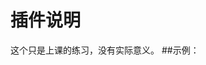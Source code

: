 # 插件说明
这个只是上课的练习，没有实际意义。
##示例：
<!--标签格式-->
<div class="minrating">
	<div class="star-box"></div>
	<span class="grade"></span>
</div>

<script type="text/javascript" src="../js/jquery.js"></script>
<link rel="stylesheet" type="text/css" href="minRating/jquery.minRatng.1.0.min.css"/>
<script type="text/javascript" src="minRating/jquery.minRating.1.0.min.js"></script>
<script type="text/javascript">
	//调用：
	$(".star-box").minRating({
		size: "30px",
		count: 10,
		color: "red"
	});
</script>

